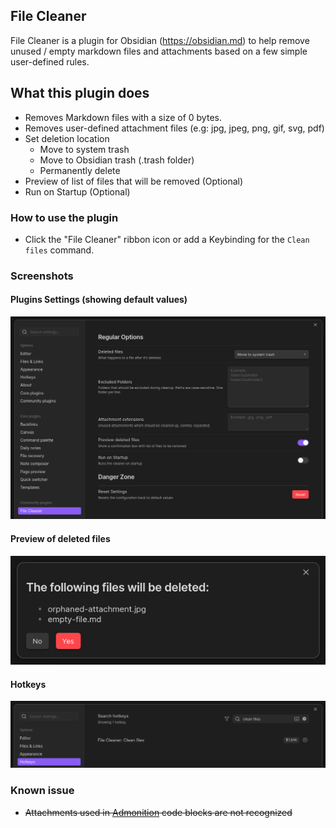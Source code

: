 ## File Cleaner

File Cleaner is a plugin for Obsidian (https://obsidian.md) to help remove unused / empty markdown files and attachments based on a few simple user-defined rules.

## What this plugin does

- Removes Markdown files with a size of 0 bytes.
- Removes user-defined attachment files (e.g: jpg, jpeg, png, gif, svg, pdf)
- Set deletion location
  - Move to system trash
  - Move to Obsidian trash (.trash folder)
  - Permanently delete
- Preview of list of files that will be removed (Optional)
- Run on Startup (Optional)

### How to use the plugin

- Click the "File Cleaner" ribbon icon or add a Keybinding for the `Clean files` command.

### Screenshots

#### Plugins Settings (showing default values)

![Options](images/Options.png)

#### Preview of deleted files

![Preview deleted files confirmation](images/PreviewDeletedFiles.png)

#### Hotkeys

![Hotkeys](images/Hotkeys.png)

### Known issue

- ~~Attachments used in [Admonition](https://github.com/valentine195/obsidian-admonition) code blocks are not recognized~~
